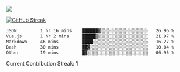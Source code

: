 ![](http://github-profile-summary-cards.vercel.app/api/cards/profile-details?username=sivori&theme=nightowl)

<a href="https://git.io/streak-stats"><img src="https://streak-stats.demolab.com?user=sivori&theme=nightowl&card_width=700&card_height=200" alt="GitHub Streak" /></a>

<!--START_SECTION:waka-->

```txt
JSON         1 hr 16 mins    ██████▓░░░░░░░░░░░░░░░░░░   26.96 %
Vue.js       1 hr 2 mins     █████▒░░░░░░░░░░░░░░░░░░░   21.97 %
Markdown     46 mins         ████░░░░░░░░░░░░░░░░░░░░░   16.27 %
Bash         30 mins         ██▓░░░░░░░░░░░░░░░░░░░░░░   10.84 %
Other        19 mins         █▓░░░░░░░░░░░░░░░░░░░░░░░   06.95 %
```

<!--END_SECTION:waka-->


Current Contribution Streak: **1**